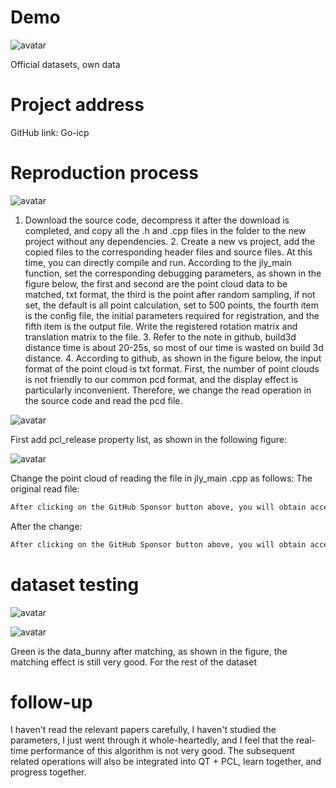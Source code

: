 #  Demo 

 ![avatar]( aa83ae62a3d942a0835676f1423e1115.gif) 

 Official datasets, own data  

#  Project address 

 GitHub link: Go-icp 

#  Reproduction process 

 ![avatar]( 3f126c2fce96459cb1d1178232b9b5ff.png) 

 1. Download the source code, decompress it after the download is completed, and copy all the .h and .cpp files in the folder to the new project without any dependencies. 2. Create a new vs project, add the copied files to the corresponding header files and source files. At this time, you can directly compile and run. According to the jly_main function, set the corresponding debugging parameters, as shown in the figure below, the first and second are the point cloud data to be matched, txt format, the third is the point after random sampling, if not set, the default is all point calculation, set to 500 points, the fourth item is the config file, the initial parameters required for registration, and the fifth item is the output file. Write the registered rotation matrix and translation matrix to the file. 3. Refer to the note in github, build3d distance time is about 20-25s, so most of our time is wasted on build 3d distance. 4. According to github, as shown in the figure below, the input format of the point cloud is txt format. First, the number of point clouds is not friendly to our common pcd format, and the display effect is particularly inconvenient. Therefore, we change the read operation in the source code and read the pcd file. 

 ![avatar]( 6370654163334020b535bdcca6f01c04.png) 

 First add pcl_release property list, as shown in the following figure: 

 ![avatar]( 6e0aae1144034fd186cc002dee6e5428.png) 

  Change the point cloud of reading the file in jly_main .cpp as follows: The original read file: 

  ```python  
After clicking on the GitHub Sponsor button above, you will obtain access permissions to my private code repository ( https://github.com/slowlon/my_code_bar ) to view this blog code. By searching the code number of this blog, you can find the code you need, code number is: 202402030957376596
  ```  
 After the change: 

  ```python  
After clicking on the GitHub Sponsor button above, you will obtain access permissions to my private code repository ( https://github.com/slowlon/my_code_bar ) to view this blog code. By searching the code number of this blog, you can find the code you need, code number is: 202402030957376596
  ```  
#  dataset testing 

 ![avatar]( 08f58baa1caf4b179ba9e2d8d98ea1b1.png) 

 ![avatar]( 27a6f10d92d940b5818e4fb7f2e2b85f.png) 

 Green is the data_bunny after matching, as shown in the figure, the matching effect is still very good. For the rest of the dataset  

#  follow-up 

 I haven't read the relevant papers carefully, I haven't studied the parameters, I just went through it whole-heartedly, and I feel that the real-time performance of this algorithm is not very good. The subsequent related operations will also be integrated into QT + PCL, learn together, and progress together. 

